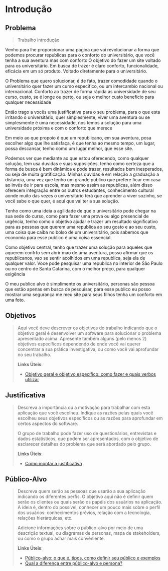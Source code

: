 # Introdução

## Problema
> Trabalho introdução 

Venho para lhe proporcionar uma pagina que vai revolucionar a forma que podemos procurar republicas para o conforto do universitário, que você tenha a sua aventura mas com conforto.O objetivo do fazer um site voltado para os universitário. Em busca de trazer é claro conforto, funcionalidade, eficácia em um só produto. Voltado diretamente para o universitário.  

O Problema que quero solucionar, é de fato, trazer comodidade quando o universitário quer fazer um curso especifico, ou um intercambio nacional ou internacional. Conforto ao trazer de forma rápida as universidade de seu curso, custo, se é longe ou perto, ou seja o melhor custo beneficio para qualquer necessidade  

Então trago a vocês uma justificativa para o seu problema, para o que esta irritando o universitário, quer simplesmente, viver uma aventura ou se simplesmente é uma necessidade, nos temos a solução para uma universidade próxima e com o conforto que merece  

Em meio ao que propoio é que um republicano, em sua aventura, posa escolher  algo que lhe satisfaça, é que tenha ao mesmo tempo, um lugar, possa descansar, tenho como um lugar melhor, que esse site.  

Podemos ver que mediante ao que estou oferecendo, como qualquer solução, tem usa duvidas e suas suposições, tenho como certeza que a forma de busca é bem dinâmica e pode trazer, resultados bem inesperados, ou seja de muita gratificação. Minhas duvidas é em relação a graduação a distancia, uma vez que tenho um grande publico que prefere ficar em casa ao invés de ir para escola, mas mesmo assim as republicas, além disso oferecem integração entre os outros estudantes, conhecimento cultural aonde muito das vezes o universitário terá que aprender a viver sozinho, se você sabe o que quer, é aqui que vai ter a sua solução. 

Tenho como uma ideia a agilidade de que o universitário pode chegar na sua sede do curso, como para fazer uma prova ou algo presencial de urgência, tenho como o objetivo ajudar e trazer um resultado significativo para as pessoas que querem uma republica ao seu gosto e ao seu custo, uma coisa que caiba no bolso de um universitário, pois sabemos que economia para esse publico é uma coisa essencial. 

Como objetivo central, tenho que trazer uma solução para aqueles que aquerem confrto sem abrir mao de uma aventura, posso afirmar que os republicanos, vao se sentir acolhidos em uma republica, seja ela de qualquer valor. Voce pode pesquisar uma republica no interior de São Paulo ou no centro de Santa Catarina, com o melhor preço, para qualquer exigência 

O meu publico alvo é simplimente os universitário, personas são pessoa que estão apenas em busca de pesquisar, para esse publico eu posso mostrar uma segurança me meu site para seus filhos tenha um conforto em uma foto. 

 

## Objetivos

> Aqui você deve descrever os objetivos do trabalho indicando que o
> objetivo geral é desenvolver um software para solucionar o problema
> apresentado acima. Apresente também alguns (pelo menos 2) objetivos
> específicos dependendo de onde você vai querer concentrar a sua
> prática investigativa, ou como você vai aprofundar no seu trabalho.
> 
> **Links Úteis**:
> - [Objetivo geral e objetivo específico: como fazer e quais verbos utilizar](https://blog.mettzer.com/diferenca-entre-objetivo-geral-e-objetivo-especifico/)

## Justificativa

> Descreva a importância ou a motivação para trabalhar com esta aplicação
> que você escolheu. Indique as razões pelas quais você escolheu seus
> objetivos específicos ou as razões para aprofundar em certos aspectos
> do software.
> 
> O grupo de trabalho pode fazer uso de questionários, entrevistas e
> dados estatísticos, que podem ser apresentados, com o objetivo de
> esclarecer detalhes do problema que será abordado pelo grupo.
>
> **Links Úteis**:
> - [Como montar a justificativa](https://guiadamonografia.com.br/como-montar-justificativa-do-tcc/)

## Público-Alvo

> Descreva quem serão as pessoas que usarão a sua aplicação indicando os
> diferentes perfis. O objetivo aqui não é definir quem serão os
> clientes ou quais serão os papéis dos usuários na aplicação. A ideia
> é, dentro do possível, conhecer um pouco mais sobre o perfil dos
> usuários: conhecimentos prévios, relação com a tecnologia, relações
> hierárquicas, etc.
>
> Adicione informações sobre o público-alvo por meio de uma descrição
> textual, ou diagramas de personas, mapa de stakeholders, ou como o
> grupo achar mais conveniente.
> 
> **Links Úteis**:
> - [Público-alvo: o que é, tipos, como definir seu público e exemplos](https://klickpages.com.br/blog/publico-alvo-o-que-e/)
> - [Qual a diferença entre público-alvo e persona?](https://rockcontent.com/blog/diferenca-publico-alvo-e-persona/)
 
